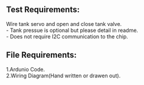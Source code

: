 ## Test Requirements:
Wire tank servo and open and close tank valve.   
    - Tank pressue is optional but please detail in readme.  
    - Does not require I2C communication to the chip.  

## File Requirements:
1.Ardunio Code.  
2.Wiring Diagram(Hand written or drawen out).
